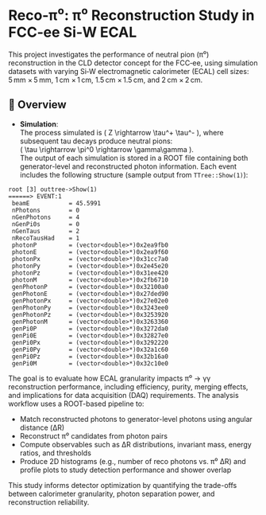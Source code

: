# Reco‑π⁰: π⁰ Reconstruction Study in FCC‑ee Si‑W ECAL

This project investigates the performance of neutral pion (π⁰) reconstruction in the CLD detector concept for the FCC‑ee, using simulation datasets with varying Si‑W electromagnetic calorimeter (ECAL) cell sizes: 5 mm × 5 mm, 1 cm × 1 cm, 1.5 cm × 1.5 cm, and 2 cm × 2 cm.

## 🧪 Overview

- **Simulation**:  
  The process simulated is \( Z \rightarrow \tau^+ \tau^- \), where subsequent tau decays produce neutral pions:  
  \( \tau \rightarrow \pi^0 \rightarrow \gamma\gamma \).  
  The output of each simulation is stored in a ROOT file containing both generator-level and reconstructed photon information. Each event includes the following structure (sample output from `TTree::Show(1)`):
```
root [3] outtree->Show(1)
======> EVENT:1
 beamE           = 45.5991
 nPhotons        = 0
 nGenPhotons     = 4
 nGenPi0s        = 0
 nGenTaus        = 2
 nRecoTausHad    = 1
 photonP         = (vector<double>*)0x2ea9fb0
 photonE         = (vector<double>*)0x2ea9f60
 photonPx        = (vector<double>*)0x31cc7a0
 photonPy        = (vector<double>*)0x2e45e20
 photonPz        = (vector<double>*)0x31ee420
 photonM         = (vector<double>*)0x2fb6710
 genPhotonP      = (vector<double>*)0x32100a0
 genPhotonE      = (vector<double>*)0x27ded90
 genPhotonPx     = (vector<double>*)0x27e02e0
 genPhotonPy     = (vector<double>*)0x3243ee0
 genPhotonPz     = (vector<double>*)0x3253920
 genPhotonM      = (vector<double>*)0x3263360
 genPi0P         = (vector<double>*)0x3272da0
 genPi0E         = (vector<double>*)0x32827e0
 genPi0Px        = (vector<double>*)0x3292220
 genPi0Py        = (vector<double>*)0x32a1c60
 genPi0Pz        = (vector<double>*)0x32b16a0
 genPi0M         = (vector<double>*)0x32c10e0
```
  
The goal is to evaluate how ECAL granularity impacts π⁰ → γγ reconstruction performance, including efficiency, purity, merging effects, and implications for data acquisition (DAQ) requirements. The analysis workflow uses a ROOT-based pipeline to:

- Match reconstructed photons to generator-level photons using angular distance (ΔR)
- Reconstruct π⁰ candidates from photon pairs
- Compute observables such as ΔR distributions, invariant mass, energy ratios, and thresholds
- Produce 2D histograms (e.g., number of reco photons vs. π⁰ ΔR) and profile plots to study detection performance and shower overlap

This study informs detector optimization by quantifying the trade-offs between calorimeter granularity, photon separation power, and reconstruction reliability.
